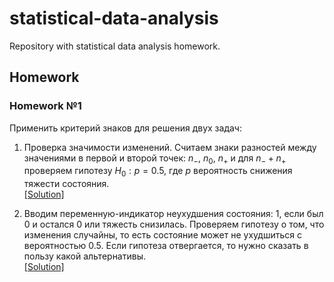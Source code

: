 # statistical-data-analysis
Repository with statistical data analysis homework.

## Homework

### Homework №1
Применить критерий знаков для решения двух задач:
1. Проверка значимости изменений. Считаем знаки разностей между значениями в первой и второй точек: $n_-$, $n_0$, $n_+$ и для $n_- + n_+$ проверяем гипотезу $H_0: p = 0.5$, где $p$ вероятность снижения тяжести состояния. </br> [[Solution]](./task_01/subtask_1/solution.ipynb)

2. Вводим переменную-индикатор неухудшения состояния: 1, если был 0 и остался 0 или тяжесть снизилась. Проверяем гипотезу о том, что изменения случайны, то есть состояние может не ухудшиться с вероятностью 0.5. Если гипотеза отвергается, то нужно сказать в пользу какой альтернативы. </br> [[Solution]](./task_01/subtask_2/solution.ipynb)
